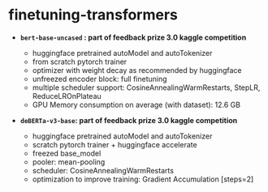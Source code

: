 # finetuning-transformers

- **`bert-base-uncased` : part of feedback prize 3.0 kaggle competition**
  - huggingface pretrained autoModel and autoTokenizer
  - from scratch pytorch trainer
  - optimizer with weight decay as recommended by huggingface
  - unfreezed encoder block: full finetuning
  - multiple scheduler support: CosineAnnealingWarmRestarts, StepLR, ReduceLROnPlateau
  - GPU Memory consumption on average (with dataset): 12.6 GB

- **`deBERTa-v3-base`: part of feedback prize 3.0 kaggle competition**
  - huggingface pretrained autoModel and autoTokenizer
  - scratch pytorch trainer + huggingface accelerate
  - freezed base_model
  - pooler: mean-pooling
  - scheduler: CosineAnnealingWarmRestarts
  - optimization to improve training: Gradient Accumulation [steps=2]
